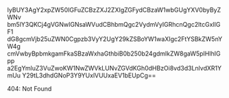 IyBUY3AgY2xpZW50IGFuZCBzZXJ2ZXIgZGFydCBzaW1wbGUgYXV0byByZWNv
bm5lY3QKCj4gVGNwIGNsaWVudCBhbmQgc2VydmVyIGRhcnQgc2ltcGxlIGF1
dG8gcmVjb25uZWN0Cgpzb3VyY2UgY29kZSBoYW1waXIgc2FtYSBkZW5nYW4g
cmVwbyBpbmkgamFkaSBzaWxhaGthbiB0b250b24gdmlkZW8gaW5pIHlhIGpp
a2EgYmluZ3VuZwoKW1NwZWVkLUNvZGVdKGh0dHBzOi8vd3d3LnlvdXR1YmUu
Y29tL3dhdGNoP3Y9YUxlVUUxaEV1bEUpCg==

<!-- START GLOBAL CORPORATION -->
404: Not Found
<!-- END GLOBAL CORPORATION -->